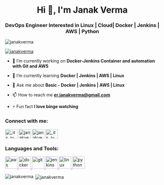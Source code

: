 <h1 align="center">Hi 👋, I'm Janak Verma</h1>
<h3 align="center">DevOps Engineer Interested in Linux | Cloud| Docker | Jenkins | AWS | Python</h3>

<p align="left"> <img src="https://komarev.com/ghpvc/?username=itsjv&label=Profile%20views&color=0e75b6&style=flat" alt="janakverma" /> </p>

<p align="left"> <a href="https://twitter.com/_its_jv" target="blank"><img src="https://img.shields.io/twitter/follow/_its_jv?logo=twitter&style=for-the-badge" alt="janakverma" /></a> </p>

- 🔭 I’m currently working on **Docker-Jenkins Container and automation with Git and AWS**

- 🌱 I’m currently learning **Docker | Jenkins | AWS | Linux**

- 💬 Ask me about **Basic - Docker | Jenkins | AWS | Linux**

- 📫 How to reach me **er.janakverma@gmail.com**

- ⚡ Fun fact **I love binge watching**

<h3 align="left">Connect with me:</h3>
<p align="left">
<a href="https://twitter.com/_its_jv" target="blank"><img align="center" src="https://cdn.jsdelivr.net/npm/simple-icons@3.0.1/icons/twitter.svg" alt="_its_jv" height="30" width="40" /></a>
<a href="https://linkedin.com/in/janakverma/" target="blank"><img align="center" src="https://cdn.jsdelivr.net/npm/simple-icons@3.0.1/icons/linkedin.svg" alt="janakverma/" height="30" width="40" /></a>
<a href="https://fb.com/janakverma007/" target="blank"><img align="center" src="https://cdn.jsdelivr.net/npm/simple-icons@3.0.1/icons/facebook.svg" alt="janakverma007/" height="30" width="40" /></a>
<a href="https://instagram.com/_its_jv" target="blank"><img align="center" src="https://cdn.jsdelivr.net/npm/simple-icons@3.0.1/icons/instagram.svg" alt="_its_jv" height="30" width="40" /></a>
</p>

<h3 align="left">Languages and Tools:</h3>
<p align="left"> <a href="https://aws.amazon.com" target="_blank"> <img src="https://devicons.github.io/devicon/devicon.git/icons/amazonwebservices/amazonwebservices-original-wordmark.svg" alt="aws" width="40" height="40"/> </a> <a href="https://www.docker.com/" target="_blank"> <img src="https://devicons.github.io/devicon/devicon.git/icons/docker/docker-original-wordmark.svg" alt="docker" width="40" height="40"/> </a> <a href="https://git-scm.com/" target="_blank"> <img src="https://www.vectorlogo.zone/logos/git-scm/git-scm-icon.svg" alt="git" width="40" height="40"/> </a> <a href="https://www.jenkins.io" target="_blank"> <img src="https://www.vectorlogo.zone/logos/jenkins/jenkins-icon.svg" alt="jenkins" width="40" height="40"/> </a> <a href="https://www.linux.org/" target="_blank"> <img src="https://devicons.github.io/devicon/devicon.git/icons/linux/linux-original.svg" alt="linux" width="40" height="40"/> </a> <a href="https://www.python.org" target="_blank"> <img src="https://devicons.github.io/devicon/devicon.git/icons/python/python-original.svg" alt="python" width="40" height="40"/> </a> </p>

<p><img align="left" src="https://github-readme-stats.vercel.app/api/top-langs?username=itsjv&show_icons=true&locale=en&layout=compact" alt="janakverma" /></p>

<p>&nbsp;<img align="center" src="https://github-readme-stats.vercel.app/api?username=itsjv&show_icons=true&locale=en" alt="janakverma" /></p>


